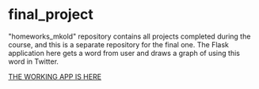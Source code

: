 # final_project
"homeworks_mkold" repository contains all projects completed during the course, and this is a separate repository for the final one. The Flask application here gets a word from user and draws a graph of using this word in Twitter.

[THE WORKING APP IS HERE](https://sukalov.pythonanywhere.com)
